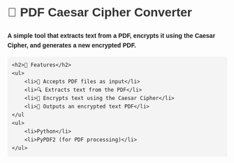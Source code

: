 <!DOCTYPE html>
<html lang="en">
<head>
    <meta charset="UTF-8">
    <meta name="viewport" content="width=device-width, initial-scale=1.0">
    <title>PDF Caesar Cipher Converter</title>
    <style>
        body { font-family: Arial, sans-serif; line-height: 1.6; margin: 20px; }
        code { background: #f4f4f4; padding: 5px; border-radius: 5px; }
        pre { background: #f4f4f4; padding: 10px; border-radius: 5px; overflow-x: auto; }
        h1, h2, h3 { color: #333; }
    </style>
</head>
<body>
    <h1>📜 PDF Caesar Cipher Converter</h1>
    <p><strong>A simple tool that extracts text from a PDF, encrypts it using the Caesar Cipher, and generates a new encrypted PDF.</strong></p>
    
    <h2>🚀 Features</h2>
    <ul>
        <li>📄 Accepts PDF files as input</li>
        <li>🔍 Extracts text from the PDF</li>
        <li>🔑 Encrypts text using the Caesar Cipher</li>
        <li>📑 Outputs an encrypted text PDF</li>
    </ul
    <ul>
        <li>Python</li>
        <li>PyPDF2 (for PDF processing)</li>
    </ul>
</body>
</html>
